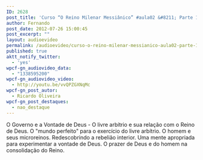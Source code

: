 ```yaml
---
ID: 2628
post_title: 'Curso “O Reino Milenar Messiânico” #aula02 &#8211; Parte 1'
author: Fernando
post_date: 2012-07-26 15:00:45
post_excerpt: ""
layout: audioevideo
permalink: /audioevideo/curso-o-reino-milenar-messianico-aula02-parte-1
published: true
aktt_notify_twitter:
  - 'yes'
wpcf-gn_audiovideo_data:
  - "1338595200"
wpcf-gn_audiovideo_video:
  - http://youtu.be/vvQPZGXNqMc
wpcf-gn_post_autor:
  - Ricardo Oliveira
wpcf-gn_post_destaques:
  - nao_destaque
---
```

O Governo e a Vontade de Deus - O livre arbítrio e sua relação com o Reino de Deus. O "mundo perfeito" para o exercício do livre arbítrio. O homem e seus microreinos. Redescobrindo a rebelião interior. Uma mente apropriada para experimentar a vontade de Deus. O prazer de Deus e do homem na consolidação do Reino.

&nbsp;
